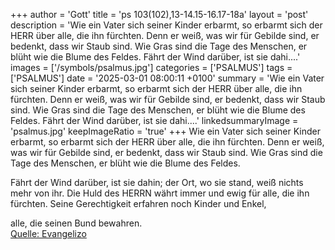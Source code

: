 +++
author = 'Gott'
title = 'ps 103(102),13-14.15-16.17-18a'
layout = 'post'
description = 'Wie ein Vater sich seiner Kinder erbarmt, so erbarmt sich der HERR über alle, die ihn fürchten. Denn er weiß, was wir für Gebilde sind,  er bedenkt, dass wir Staub sind. Wie Gras sind die Tage des Menschen, er blüht wie die Blume des Feldes.  Fährt der Wind darüber, ist sie dahi....'
images = ['/symbols/psalmus.jpg']
categories = ['PSALMUS']
tags = ['PSALMUS']
date = '2025-03-01 08:00:11 +0100'
summary = 'Wie ein Vater sich seiner Kinder erbarmt, so erbarmt sich der HERR über alle, die ihn fürchten. Denn er weiß, was wir für Gebilde sind,  er bedenkt, dass wir Staub sind. Wie Gras sind die Tage des Menschen, er blüht wie die Blume des Feldes.  Fährt der Wind darüber, ist sie dahi....'
linkedsummaryImage = 'psalmus.jpg'
keepImageRatio = 'true'
+++
Wie ein Vater sich seiner Kinder erbarmt, so erbarmt sich der HERR über alle, die ihn fürchten.
Denn er weiß, was wir für Gebilde sind, 
er bedenkt, dass wir Staub sind.
Wie Gras sind die Tage des Menschen, er blüht wie die Blume des Feldes.

Fährt der Wind darüber, ist sie dahin; der Ort, wo sie stand, weiß nichts mehr von ihr.<!--more--> 
Die Huld des HERRN währt immer und ewig 
für alle, die ihn fürchten. 
Seine Gerechtigkeit erfahren noch Kinder und Enkel,

alle, die seinen Bund bewahren.<br> [Quelle: Evangelizo](https://evangeliumtagfuertag.org/DE/gospel)